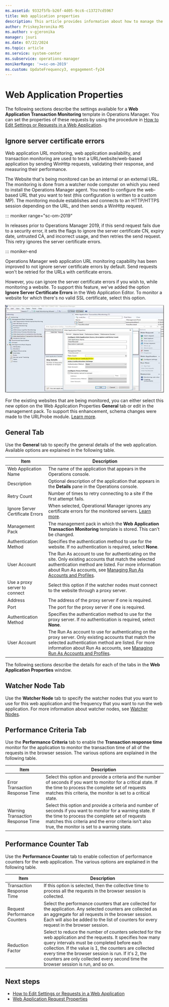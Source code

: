 ```yaml
---
ms.assetid: 9332f5fb-b26f-4d05-9cc6-c13727cd5967
title: Web application properties
description: This article provides information about how to manage the web application properties.
author: PriskeyJeronika-MS
ms.author: v-gjeronika
manager: jsuri
ms.date: 07/22/2024
ms.topic: article
ms.service: system-center
ms.subservice: operations-manager
monikerRange: '>=sc-om-2019'
ms.custom: UpdateFrequency3, engagement-fy24
---
```


# Web Application Properties

 The following sections describe the settings available for a **Web Application Transaction Monitoring** template in Operations Manager. You can set the properties of these requests by using the procedure in [How to Edit Settings or Requests in a Web Application](edit-web-application-settings.md).

## Ignore server certificate errors

 Web application URL monitoring, web application availability, and transaction monitoring are used to test a URL/website/web-based application by sending WinHttp requests, validating their response, and measuring their performance.

 The Website that's being monitored can be an internal or an external URL. The monitoring is done from a watcher node computer on which you need to install the Operations Manager agent. You need to configure the web-based URL that you want to test (this configuration is written to a custom MP). The monitoring module establishes and connects to an HTTP/HTTPS session depending on the URL, and then sends a WinHttp request.

 ::: moniker range="sc-om-2019"

 In releases prior to Operations Manager 2019, if this send request fails due to a security error, it sets the flags to ignore the server certificate CN, expiry date, untrusted CA, and incorrect usage, and then retries the send request. This retry ignores the server certificate errors.

 ::: moniker-end

Operations Manager web application URL monitoring capability has been improved to not ignore server certificate errors by default. Send requests won't be retried for the URLs with certificate errors.

 However, you can ignore the server certificate errors if you wish to, while monitoring a website. To support this feature, we've added the option **Ignore Server Certificate Errors** in the Web Application Editor. To monitor a website for which there's no valid SSL certificate, select this option.

 ![Screenshot showing server certification errors.](./media/url-monitoring/ignore-server-certificate-errors.png)

 For the existing websites that are being monitored, you can either select this new option on the Web Application Properties **General** tab or edit in the management pack. To support this enhancement, schema changes were made to the URLProbe module. [Learn more](url-probe-schema.md).

## General Tab

Use the **General** tab to specify the general details of the web application. Available options are explained in the following table.

| **Item** | **Description** |
| --- | --- |
| Web Application Name | The name of the application that appears in the Operations console. |
| Description | Optional description of the application that appears in the **Details** pane in the Operations console. |
| Retry Count | Number of times to retry connecting to a site if the first attempt fails. |
| Ignore Server Certificate Errors | When selected, Operational Manager ignores any certificate errors for the monitored servers. [Learn more](#ignore-server-certificate-errors).|
| Management Pack | The management pack in which the **Web Application Transaction Monitoring** template is stored. This can't be changed. |
| Authentication Method | Specifies the authentication method to use for the website. If no authentication is required, select **None**. |
| User Account | The Run As account to use for authenticating on the site. Only existing accounts that match the selected authentication method are listed. For more information about Run As accounts, see [Managing Run As Accounts and Profiles](plan-security-runas-accounts-profiles.md). |
| Use a proxy server to connect | Select this option if the watcher nodes must connect to the website through a proxy server. |
| Address | The address of the proxy server if one is required. |
| Port | The port for the proxy server if one is required. |
| Authentication Method | Specifies the authentication method to use for the proxy server. If no authentication is required, select **None**. |
| User Account | The Run As account to use for authenticating on the proxy server. Only existing accounts that match the selected authentication method are listed. For more information about Run As accounts, see [Managing Run As Accounts and Profiles](plan-security-runas-accounts-profiles.md). |

The following sections describe the details for each of the tabs in the **Web Application Properties** window.

## Watcher Node Tab

Use the **Watcher Node** tab to specify the watcher nodes that you want to use for this web application and the frequency that you want to run the web application. For more information about watcher nodes, see [Watcher Nodes](/previous-versions/system-center/system-center-2012-R2/hh457584%28v%3dsc.12%29).

## Performance Criteria Tab

Use the **Performance Criteria** tab to enable the **Transaction response time** monitor for the application to monitor the transaction time of all of the requests in the browser session. The various options are explained in the following table.

| **Item** | **Description** |
| --- | --- |
| Error Transaction Response Time | Select this option and provide a criteria and the number of seconds if you want to monitor for a critical state. If the time to process the complete set of requests matches this criteria, the monitor is set to a critical state. |
| Warning Transaction Response Time | Select this option and provide a criteria and number of seconds if you want to monitor for a warning state. If the time to process the complete set of requests matches this criteria and the error criteria isn't also true, the monitor is set to a warning state. |

## Performance Counter Tab

Use the **Performance Counter** tab to enable collection of performance counters for the web application. The various options are explained in the following table.

| **Item** | **Description** |
| --- | --- |
| Transaction Response Time | If this option is selected, then the collective time to process all the requests in the browser session is collected. |
| Request Performance Counters | Select the performance counters that are collected for the application. Any selected counters are collected as an aggregate for all requests in the browser session. Each will also be added to the list of counters for every request in the browser session. |
| Reduction Factor | Select to reduce the number of counters selected for the web application and the requests. It specifies how many query intervals must be completed before each collection. If the value is 1, the counters are collected every time the browser session is run. If it's 2, the counters are only collected every second time the browser session is run, and so on. |

## Next steps

- [How to Edit Settings or Requests in a Web Application](edit-web-application-settings.md)
- [Web Application Request Properties](web-application-request-properties.md)
